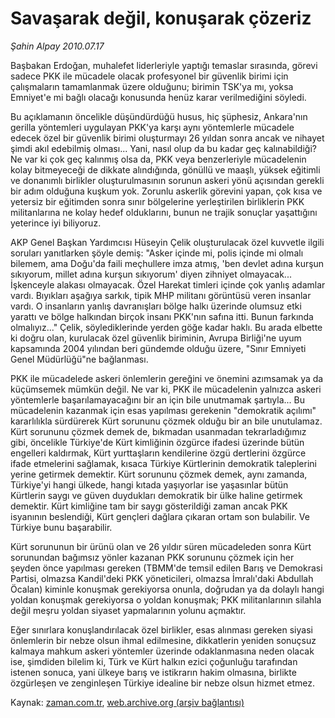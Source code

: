 # Savaşarak değil, konuşarak çözeriz

*Şahin Alpay 2010.07.17*

<td class="columnist-detail">
<p>Başbakan Erdoğan, muhalefet liderleriyle yaptığı temaslar sırasında, görevi sadece PKK ile mücadele olacak profesyonel bir güvenlik birimi için çalışmaların tamamlanmak üzere olduğunu; birimin TSK'ya mı, yoksa Emniyet'e mi bağlı olacağı konusunda henüz karar verilmediğini söyledi.</p>
<p>
<div id="haberMetinDiv">
<p>Bu açıklamanın öncelikle düşündürdüğü husus, hiç şüphesiz, Ankara'nın gerilla yöntemleri uygulayan PKK'ya karşı aynı yöntemlerle mücadele edecek özel bir güvenlik birimi oluşturmayı 26 yıldan sonra ancak ve nihayet şimdi akıl edebilmiş olması... Yani, nasıl olup da bu kadar geç kalınabildiği? Ne var ki çok geç kalınmış olsa da, PKK veya benzerleriyle mücadelenin kolay bitmeyeceği de dikkate alındığında, gönüllü ve maaşlı, yüksek eğitimli ve donanımlı birlikler oluşturulmasının sorunun askeri yönü açısından gerekli bir adım olduğuna kuşkum yok. Zorunlu askerlik görevini yapan, çok kısa ve yetersiz bir eğitimden sonra sınır bölgelerine yerleştirilen birliklerin PKK militanlarına ne kolay hedef olduklarını, bunun ne trajik sonuçlar yaşattığını yeterince iyi biliyoruz.
<p>AKP Genel Başkan Yardımcısı Hüseyin Çelik oluşturulacak özel kuvvetle ilgili soruları yanıtlarken şöyle demiş: "Asker içinde mi, polis içinde mi olmalı bilemem, ama Doğu'da faili meçhullere imza atmış, 'ben devlet adına kurşun sıkıyorum, millet adına kurşun sıkıyorum' diyen zihniyet olmayacak... İşkenceyle alakası olmayacak. Özel Harekat timleri içinde çok yanlış adamlar vardı. Bıyıkları aşağıya sarkık, tipik MHP militanı görüntüsü veren insanlar vardı. O insanların yanlış davranışları bölge halkı üzerinde olumsuz etki yarattı ve bölge halkından birçok insanı PKK'nın safına itti. Bunun farkında olmalıyız..." Çelik, söylediklerinde yerden göğe kadar haklı. Bu arada elbette ki doğru olan, kurulacak özel güvenlik biriminin, Avrupa Birliği'ne uyum kapsamında 2004 yılından beri gündemde olduğu üzere, "Sınır Emniyeti Genel Müdürlüğü"ne bağlanması.
<p>PKK ile mücadelede askeri önlemlerin gereğini ve önemini azımsamak ya da küçümsemek mümkün değil. Ne var ki, PKK ile mücadelenin yalnızca askeri yöntemlerle başarılamayacağını bir an için bile unutmamak şartıyla... Bu mücadelenin kazanmak için esas yapılması gerekenin "demokratik açılımı" kararlılıkla sürdürerek Kürt sorununu çözmek olduğu bir an bile unutulamaz. Kürt sorununu çözmek demek de, bıkmadan usanmadan tekrarladığımız gibi, öncelikle Türkiye'de Kürt kimliğinin özgürce ifadesi üzerinde bütün engelleri kaldırmak, Kürt yurttaşların kendilerine özgü dertlerini özgürce ifade etmelerini sağlamak, kısaca Türkiye Kürtlerinin demokratik taleplerini yerine getirmek demektir. Kürt sorununu çözmek demek, aynı zamanda, Türkiye'yi hangi ülkede, hangi kıtada yaşıyorlar ise yaşasınlar bütün Kürtlerin saygı ve güven duydukları demokratik bir ülke haline getirmek demektir. Kürt kimliğine tam bir saygı gösterildiği zaman ancak PKK isyanının beslendiği, Kürt gençleri dağlara çıkaran ortam son bulabilir. Ve Türkiye bunu başarabilir.
<p>Kürt sorununun bir ürünü olan ve 26 yıldır süren mücadeleden sonra Kürt sorunundan bağımsız yönler kazanan PKK sorununu çözmek için her şeyden önce yapılması gereken (TBMM'de temsil edilen Barış ve Demokrasi Partisi, olmazsa Kandil'deki PKK yöneticileri, olmazsa İmralı'daki Abdullah Öcalan) kiminle konuşmak gerekiyorsa onunla, doğrudan ya da dolaylı hangi yoldan konuşmak gerekiyorsa o yoldan konuşmak; PKK militanlarının silahla değil meşru yoldan siyaset yapmalarının yolunu açmaktır.
<p>Eğer sınırlara konuşlandırılacak özel birlikler, esas alınması gereken siyasi önlemlerin bir nebze olsun ihmal edilmesine, dikkatlerin yeniden sonuçsuz kalmaya mahkum askeri yöntemler üzerinde odaklanmasına neden olacak ise, şimdiden bilelim ki, Türk ve Kürt halkın ezici çoğunluğu tarafından istenen sonuca, yani ülkeye barış ve istikrarın hakim olmasına, birlikte özgürleşen ve zenginleşen Türkiye idealine bir nebze olsun hizmet etmez. </p></p></p></p></p></div>
</p>
<a href="http://web.archive.org/web/20110106010656/mailto:s.alpay@zaman.com.tr">
</a></td>

Kaynak: [zaman.com.tr](http://zaman.com.tr/yazar.do?yazino=1006029), [web.archive.org (arşiv bağlantısı)](http://web.archive.org/web/20110106010656/http://www.zaman.com.tr/yazar.do?yazino=1006029)
